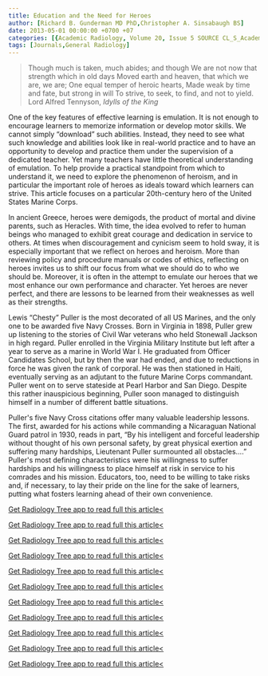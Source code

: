 ```yaml
---
title: Education and the Need for Heroes
author: [Richard B. Gunderman MD PhD,Christopher A. Sinsabaugh BS]
date: 2013-05-01 00:00:00 +0700 +07
categories: [{Academic Radiology, Volume 20, Issue 5 SOURCE CL_S_AcademicRadiologyVolume20Issue5 1}]
tags: [Journals,General Radiology]
---
```

> Though much is taken, much abides; and though We are not now that strength which in old days Moved earth and heaven, that which we are, we are; One equal temper of heroic hearts, Made weak by time and fate, but strong in will To strive, to seek, to find, and not to yield. Lord Alfred Tennyson, _Idylls of the King_

One of the key features of effective learning is emulation. It is not enough to encourage learners to memorize information or develop motor skills. We cannot simply “download” such abilities. Instead, they need to see what such knowledge and abilities look like in real-world practice and to have an opportunity to develop and practice them under the supervision of a dedicated teacher. Yet many teachers have little theoretical understanding of emulation. To help provide a practical standpoint from which to understand it, we need to explore the phenomenon of heroism, and in particular the important role of heroes as ideals toward which learners can strive. This article focuses on a particular 20th-century hero of the United States Marine Corps.

In ancient Greece, heroes were demigods, the product of mortal and divine parents, such as Heracles. With time, the idea evolved to refer to human beings who managed to exhibit great courage and dedication in service to others. At times when discouragement and cynicism seem to hold sway, it is especially important that we reflect on heroes and heroism. More than reviewing policy and procedure manuals or codes of ethics, reflecting on heroes invites us to shift our focus from what we should do to who we should be. Moreover, it is often in the attempt to emulate our heroes that we most enhance our own performance and character. Yet heroes are never perfect, and there are lessons to be learned from their weaknesses as well as their strengths.

Lewis “Chesty” Puller is the most decorated of all US Marines, and the only one to be awarded five Navy Crosses. Born in Virginia in 1898, Puller grew up listening to the stories of Civil War veterans who held Stonewall Jackson in high regard. Puller enrolled in the Virginia Military Institute but left after a year to serve as a marine in World War I. He graduated from Officer Candidates School, but by then the war had ended, and due to reductions in force he was given the rank of corporal. He was then stationed in Haiti, eventually serving as an adjutant to the future Marine Corps commandant. Puller went on to serve stateside at Pearl Harbor and San Diego. Despite this rather inauspicious beginning, Puller soon managed to distinguish himself in a number of different battle situations.

Puller's five Navy Cross citations offer many valuable leadership lessons. The first, awarded for his actions while commanding a Nicaraguan National Guard patrol in 1930, reads in part, “By his intelligent and forceful leadership without thought of his own personal safety, by great physical exertion and suffering many hardships, Lieutenant Puller surmounted all obstacles….” Puller's most defining characteristics were his willingness to suffer hardships and his willingness to place himself at risk in service to his comrades and his mission. Educators, too, need to be willing to take risks and, if necessary, to lay their pride on the line for the sake of learners, putting what fosters learning ahead of their own convenience.

[Get Radiology Tree app to read full this article<](https://clinicalpub.com/app)

[Get Radiology Tree app to read full this article<](https://clinicalpub.com/app)

[Get Radiology Tree app to read full this article<](https://clinicalpub.com/app)

[Get Radiology Tree app to read full this article<](https://clinicalpub.com/app)

[Get Radiology Tree app to read full this article<](https://clinicalpub.com/app)

[Get Radiology Tree app to read full this article<](https://clinicalpub.com/app)

[Get Radiology Tree app to read full this article<](https://clinicalpub.com/app)

[Get Radiology Tree app to read full this article<](https://clinicalpub.com/app)

[Get Radiology Tree app to read full this article<](https://clinicalpub.com/app)

[Get Radiology Tree app to read full this article<](https://clinicalpub.com/app)

[Get Radiology Tree app to read full this article<](https://clinicalpub.com/app)